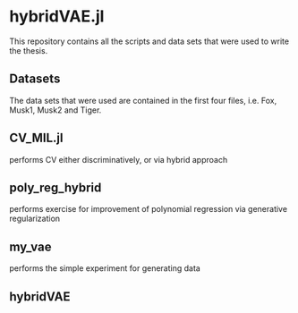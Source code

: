 # hybridVAE.jl

This repository contains all the scripts and data sets that were used to write the thesis.

## Datasets
The data sets that were used are contained in the first four files, i.e. Fox, Musk1, Musk2 and Tiger.

## CV_MIL.jl
performs CV either discriminatively, or via hybrid approach

##  poly_reg_hybrid
performs exercise for improvement of polynomial regression via generative regularization

## my_vae
performs the simple experiment for generating data 

## hybridVAE
